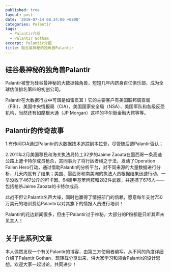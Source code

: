 ```yaml
---
published: true
layout: post
date: '2019-07-14 08:34:00 +0800'
categories: Palantir
tags:
  - Palantir介绍
  - Palantir Gotham
excerpt: Palantir介绍
title: 硅谷最神秘的独角兽Palantir
---
```

## 硅谷最神秘的独角兽Palantir

Palantir被誉为硅谷最神秘的大数据独角兽，短短几年内跻身百亿俱乐部，成为全球估值排名第四的初创公司。

Palantir在大数据行业中可谓是如雷贯耳！它的主要客户有美国联邦调查局（FBI）、美国中央情报局（CIA）、美国国家安全局（NSA）、美国军队和各级反恐机构，当然还有如摩根大通（JP Morgan）这样的华尔街金融大鳄等等。

## Palantir的传奇故事

1.有传闻CIA通过Palantir的大数据技术追踪到本拉登，尽管随后遭Palantir否认；

2.2011年2月美国移民和海关执法局特工32岁的Jaime Zaoata在墨西哥一条高速公路上遭卡特尔成员枪杀，其同事为了将行凶者绳之于法，发动了Operation Fallen Hero行动，通过借助Palantir的分析平台，对不同来源的大量数据进行分析，几天内就有了结果；美国、墨西哥和南美洲的执法人员根据结果迅速行动，一举没收了467公斤的可卡因、64磅甲基苯丙胺和282件武器，并逮捕了676人——包括枪杀Jaime Zaoata的卡特尔成员.

此战不但让Palantir名声大噪，同时也赢得了情报部门的信赖，愿意每年支付750万美元的培训费给Palantir以对其旗下的情报人员进行培训！

Palantir的花边新闻很多，但由于Palantir过于神秘，大部分的P粉都是只听其声未见其人！

## 关于此系列文章

本人偶然发现一个有关Palantir的博客，由第三方使用者编写，从不同的角度详细介绍了Palantir Gothan，现转载分享出来，供大家学习和领会Palantir的设计思想。欢迎大家一起讨论，共同进步！

